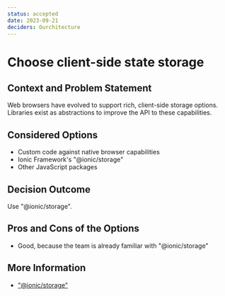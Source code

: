 ```yaml
---
status: accepted
date: 2023-09-21
deciders: Ourchitecture
---
```


# Choose client-side state storage

## Context and Problem Statement

Web browsers have evolved to support rich, client-side storage options.
Libraries exist as abstractions to improve the API to these capabilities.

## Considered Options

-   Custom code against native browser capabilities
-   Ionic Framework's "@ionic/storage"
-   Other JavaScript packages

## Decision Outcome

Use "@ionic/storage".

## Pros and Cons of the Options

-   Good, because the team is already familiar with "@ionic/storage"

## More Information

-   ["@ionic/storage"](https://github.com/ionic-team/ionic-storage)
